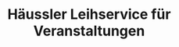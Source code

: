 ---
title: "Häussler Leihservice für Veranstaltungen"
url: /neu-ulm/haeussler-leihservice-fuer-veranstaltungen/
shop: Veranstaltungen
---